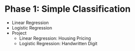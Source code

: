 # Phase 1: Simple Classification
* Linear Regression
* Logistic Regression
* Project
  * Linear Regression: Housing Pricing
  * Logistic Regression: Handwritten Digit
